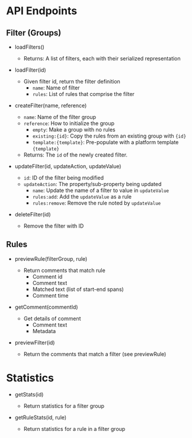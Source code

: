 # API Endpoints

## Filter (Groups)
- loadFilters()
  - Returns: A list of filters, each with their serialized representation

- loadFilter(id)
  - Given filter id, return the filter definition
    - `name`: Name of filter
    - `rules`: List of rules that comprise the filter

- createFilter(name, reference)
  - `name`: Name of the filter group
  - `reference`: How to initialize the group
    - `empty`: Make a group with no rules
    - `existing:{id}`: Copy the rules from an existing group with `{id}`
    - `template:{template}`: Pre-populate with a platform template `{template}`
  - Returns: The `id` of the newly created filter.

- updateFilter(id, updateAction, updateValue)
  - `id`: ID of the filter being modified
  - `updateAction`: The property/sub-property being updated
    - `name`: Update the name of a filter to value in `updateValue`
    - `rules:add`: Add the `updateValue` as a rule
    - `rules:remove`: Remove the rule noted by `updateValue`

- deleteFilter(id)
  - Remove the filter with ID

## Rules
- previewRule(filterGroup, rule)
  - Return comments that match rule
    - Comment id
    - Comment text
    - Matched text (list of start-end spans)
    - Comment time

- getComment(commentId)
  - Get details of comment
    - Comment text
    - Metadata

- previewFilter(id)
  - Return the comments that match a filter (see previewRule)

# Statistics
- getStats(id)
  - Return statistics for a filter group

- getRuleStats(id, rule)
  - Return statistics for a rule in a filter group

